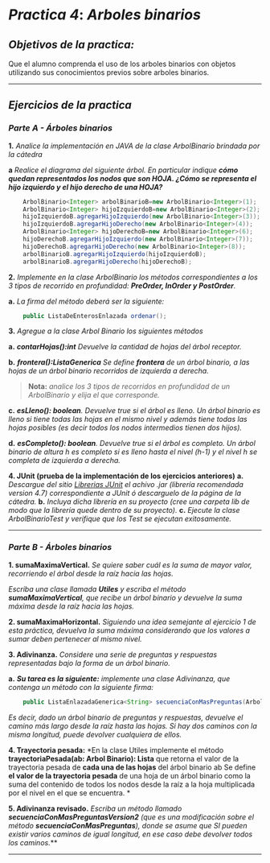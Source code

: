 # ***Practica 4***: *Arboles binarios*

## ***Objetivos de la practica:***
Que el alumno comprenda el uso de los arboles binarios con objetos utilizando sus conocimientos previos sobre arboles binarios.

___
## ***Ejercicios de la practica***

### ***Parte A - Árboles binarios***

**1.** *Analice la implementación en JAVA de la clase ArbolBinario brindada por la cátedra*

**a** *Realice el diagrama del siguiente árbol. En particular indique **cómo quedan representados los nodos que son HOJA. ¿Cómo se representa el hijo izquierdo y el hijo derecho de una HOJA?***

```Java
    ArbolBinario<Integer> arbolBinarioB=new ArbolBinario<Integer>(1);
    ArbolBinario<Integer> hijoIzquierdoB=new ArbolBinario<Integer>(2);
    hijoIzquierdoB.agregarHijoIzquierdo(new ArbolBinario<Integer>(3));
    hijoIzquierdoB.agregarHijoDerecho(new ArbolBinario<Integer>(4));
    ArbolBinario<Integer> hijoDerechoB=new ArbolBinario<Integer>(6);
    hijoDerechoB.agregarHijoIzquierdo(new ArbolBinario<Integer>(7));
    hijoDerechoB.agregarHijoDerecho(new ArbolBinario<Integer>(8));
    arbolBinarioB.agregarHijoIzquierdo(hijoIzquierdoB);
    arbolBinarioB.agregarHijoDerecho(hijoDerechoB);
```

**2.** *Implemente en la clase ArbolBinario los métodos correspondientes a los 3 tipos de recorrido en profundidad: **PreOrder, InOrder y PostOrder**.*

**a.** *La firma del método deberá ser la siguiente:*
```Java
    public ListaDeEnterosEnlazada ordenar();
```


**3.** *Agregue a la clase Arbol Binario los siguientes métodos*

**a.** ***contarHojas():int** Devuelve la cantidad de hojas del árbol receptor.*

**b.** ***frontera():ListaGenerica<T>** Se define **frontera** de un árbol binario, a las hojas de un árbol binario recorridos de izquierda a derecha.*

>**Nota:** *analice los 3 tipos de recorridos en profundidad de un ArbolBinario y elija el que corresponde.*

**c.** ***esLleno(): boolean**. Devuelve true si el árbol es lleno. Un árbol binario es lleno si tiene todas las hojas en el mismo nivel y además tiene todas las hojas posibles (es decir todos los nodos intermedios tienen dos hijos).*

**d.** ***esCompleto(): boolean**. Devuelve true si el árbol es completo. Un árbol binario de altura h es completo si es lleno hasta el nivel (h-1) y el nivel h se completa de izquierda a derecha.*

**4. JUnit (prueba de la implementación de los ejercicios anteriores)** 
**a.** *Descargue del sitio [Librerias JUnit](https://github.com/junit-team/junit4/releases "JUnit 4.13.2") el achivo .jar (librería recomendada version 4.7) correspondiente a JUnit ó descarguelo de la página de la cátedra.*
**b.** *Incluya dicha librería en su proyecto (cree una carpeta lib de modo que la librería quede dentro de su proyecto).*
**c.** *Ejecute la clase ArbolBinarioTest y verifique que los Test se ejecutan exitosamente.*

___
### ***Parte B -  Árboles binarios***

**1. sumaMaximaVertical.** *Se quiere saber cuál es la suma de mayor valor, recorriendo el árbol desde la raíz hacia las hojas.*

*Escriba una clase llamada **Utiles** y escriba
el método **sumaMaximaVertical**, que recibe un árbol binario y devuelve la suma máxima desde la raíz hacia las hojas.*

**2. sumaMaximaHorizontal.** *Siguiendo una idea semejante al ejercicio 1 de esta práctica, devuelva la suma máxima considerando que los valores a sumar deben pertenecer al mismo nivel.*

**3. Adivinanza.** *Considere una serie de preguntas y respuestas representadas bajo la forma de un árbol binario.*

**a.** ***Su tarea es la siguiente:** implemente una clase Adivinanza, que contenga un método con la siguiente firma:*

```Java
    public ListaEnlazadaGenerica<String> secuenciaConMasPreguntas(ArbolBinario<String> abinario)
```
*Es decir, dado un árbol binario de preguntas y respuestas, devuelve el camino más largo desde la raíz hasta las hojas. Si hay dos caminos con la misma longitud, puede devolver cualquiera de ellos.*

**4. Trayectoria pesada:**  *En la clase Utiles implemente el método **trayectoriaPesada(ab: Arbol Binario): Lista** que retorna el valor de la trayectoria pesada de **cada una de las hojas** del árbol binario ab Se define **el valor de la trayectoria pesada** de una hoja de un árbol binario como la suma del contenido de todos los nodos desde la raíz a la hoja multiplicada por el nivel en el que se encuentra. *

**5. Adivinanza revisado.**  *Escriba un método llamado **secuenciaConMasPreguntasVersion2** (que es una modificación sobre el método **secuenciaConMasPreguntas**), donde se asume que SI pueden existir varios caminos de igual longitud, en ese caso debe devolver todos los caminos.***
___